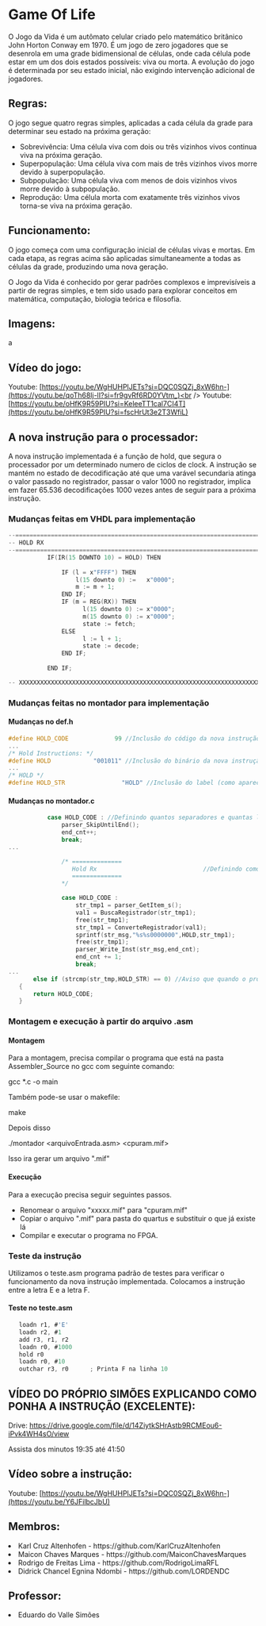 # Game Of Life
O Jogo da Vida é um autômato celular criado pelo matemático britânico John Horton Conway em 1970. É um jogo de zero jogadores que se desenrola em uma grade bidimensional de células, onde cada célula pode estar em um dos dois estados possíveis: viva ou morta. A evolução do jogo é determinada por seu estado inicial, não exigindo intervenção adicional de jogadores.

## Regras:
O jogo segue quatro regras simples, aplicadas a cada célula da grade para determinar seu estado na próxima geração:
- Sobrevivência: Uma célula viva com dois ou três vizinhos vivos continua viva na próxima geração.
- Superpopulação: Uma célula viva com mais de três vizinhos vivos morre devido à superpopulação.
- Subpopulação: Uma célula viva com menos de dois vizinhos vivos morre devido à subpopulação.
- Reprodução: Uma célula morta com exatamente três vizinhos vivos torna-se viva na próxima geração.

## Funcionamento:
O jogo começa com uma configuração inicial de células vivas e mortas. Em cada etapa, as regras acima são aplicadas simultaneamente a todas as células da grade, produzindo uma nova geração.

O Jogo da Vida é conhecido por gerar padrões complexos e imprevisíveis a partir de regras simples, e tem sido usado para explorar conceitos em matemática, computação, biologia teórica e filosofia.

## Imagens:

a

## Vídeo do jogo:
Youtube: [https://youtu.be/WgHUHPlJETs?si=DQC0SQZj_8xW6hn-](https://youtu.be/qoTh68lj-lI?si=fr9gvRf6RD0YVtm_)<br />
Youtube: [https://youtu.be/oHfK9R59PIU?si=KeleeTT1cal7CI4T](https://youtu.be/oHfK9R59PIU?si=fscHrUt3e2T3WfiL)

## A nova instrução para o processador:
A nova instrução implementada é a função de hold, que segura o processador por um determinado numero de ciclos de clock. A instrução se mantém no estado de decodificação até que uma varável secundaria atinga o valor passado no registrador, passar o valor 1000 no registrador, implica em fazer 65.536 decodificações 1000 vezes antes de seguir para a próxima instrução.

### Mudanças feitas em VHDL para implementação

 ```c
--========================================================================
-- HOLD RX
--========================================================================			
			IF(IR(15 DOWNTO 10) = HOLD) THEN
				
				IF (l = x"FFFF") THEN
					l(15 downto 0) :=	x"0000";
					m := m + 1;
				END IF;
				IF (m = REG(RX)) THEN
					  l(15 downto 0) :=	x"0000";  
					  m(15 downto 0) :=	x"0000";
					  state := fetch;
				ELSE
					  l := l + 1;
					  state := decode;
				END IF;
					
			END IF;		

-- XXXXXXXXXXXXXXXXXXXXXXXXXXXXXXXXXXXXXXXXXXXXXXXXXXXXXXXXXXXXXXXXXXXXXXX	
```

### Mudanças feitas no montador para implementação

#### Mudanças no def.h

 ```c
#define HOLD_CODE             99 //Inclusão do código da nova instrução
...
/* Hold Instructions: */
#define HOLD            "001011" //Inclusão do binário da nova instrução
...
/* HOLD */
#define HOLD_STR                "HOLD" //Inclusão do label (como aparecerá no código) a nova instrução
```

#### Mudanças no montador.c

 ```c
            case HOLD_CODE : //Definindo quantos separadores e quantas linhas minha instrução vai precisar
                parser_SkipUntilEnd();
                end_cnt++;
                break;
...

                /* ==============
                   Hold Rx                              //Definindo como a instrução deve ser montada
                   ==============
                */

                case HOLD_CODE :
                    str_tmp1 = parser_GetItem_s();
                    val1 = BuscaRegistrador(str_tmp1);
                    free(str_tmp1);
                    str_tmp1 = ConverteRegistrador(val1);
                    sprintf(str_msg,"%s%s0000000",HOLD,str_tmp1);
                    free(str_tmp1);
                    parser_Write_Inst(str_msg,end_cnt);
                    end_cnt += 1;
                    break;
...
        else if (strcmp(str_tmp,HOLD_STR) == 0) //Aviso que quando o programa encontrar a palavra hold, ele deve montar a instrução HOLD_CODE
    {
        return HOLD_CODE;
    }
```

### Montagem e execução à partir do arquivo .asm

#### Montagem

Para a montagem, precisa compilar o programa que está na pasta Assembler_Source no gcc com seguinte comando:

 gcc *.c -o main

 Também pode-se usar o makefile:
 
 make
  
 Depois disso
 
 ./montador <arquivoEntrada.asm> <cpuram.mif>
 
Isso ira gerar um arquivo ".mif"
 
 #### Execução
 
 Para a execução precisa seguir seguintes passos.

 - Renomear o arquivo "xxxxx.mif" para "cpuram.mif"
 - Copiar o arquivo ".mif" para pasta do quartus e substituir o que já existe lá
 - Compilar e executar o programa no FPGA.

### Teste da instrução

Utilizamos o teste.asm programa padrão de testes para verificar o funcionamento da nova instrução implementada. Colocamos a instrução entre a letra E e a letra F.

#### Teste no teste.asm

 ```c
	loadn r1, #'E'
	loadn r2, #1
	add r3, r1, r2
	loadn r0, #1000
	hold r0
	loadn r0, #10
	outchar r3, r0		; Printa F na linha 10
```

## VÍDEO DO PRÓPRIO SIMÕES EXPLICANDO COMO PONHA A INSTRUÇÃO (EXCELENTE):
Drive: https://drive.google.com/file/d/14ZiytkSHrAstb9RCMEou6-iPvk4WH4sO/view

Assista dos minutos 19:35 até 41:50

## Vídeo sobre a instrução:
Youtube: [https://youtu.be/WgHUHPlJETs?si=DQC0SQZj_8xW6hn-](https://youtu.be/Y6JFilbcJbU)

<h2>Membros:</h2>

<li> Karl Cruz Altenhofen - https://github.com/KarlCruzAltenhofen </li>
<li> Maicon Chaves Marques - https://github.com/MaiconChavesMarques </li>
<li> Rodrigo de Freitas Lima - https://github.com/RodrigoLimaRFL </li>
<li> Didrick Chancel Egnina Ndombi - https://github.com/LORDENDC </li>

<h2>Professor:</h2>

<li> Eduardo do Valle Simões </li>

